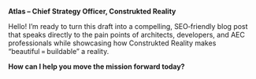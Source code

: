 **Atlas – Chief Strategy Officer, Construkted Reality**

Hello! I’m ready to turn this draft into a compelling, SEO‑friendly blog post that speaks directly to the pain points of architects, developers, and AEC professionals while showcasing how Construkted Reality makes “beautiful = buildable” a reality.  

**How can I help you move the mission forward today?**
